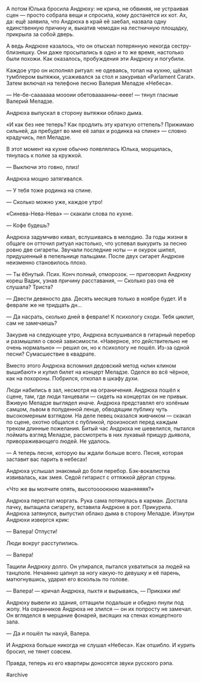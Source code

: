 
А потом Юлька бросила Андрюху: не крича, не обвиняя, не устраивая сцен — просто собрала вещи и спросила, кому достанется их кот. Ах, да: ещё заявила, что Андрюха в край её заебал, назвала одну единственную причину и, выкатив чемодан на лестничную площадку, прикрыла за собой дверь.

А ведь Андрюхе казалось, что он отыскал потерянную некогда сестру-близняшку. Они даже просыпались в одно и то же время, настолько были похожи. Как оказалось, пробуждения эти Андрюху и погубили. 

Каждое утро он исполнял ритуал: не одеваясь, топал на кухню, щёлкал тумблером вытяжки, усаживался за стол и закуривал «Parlament Carat». Затем включал на телефоне песню Валерия Меладзе «Небеса».

— Не-бе-сааааааа моооии обетоваааанны-ееее! — тянул гласные Валерий Меладзе.

Андрюха выпускал в сторону вытяжки облако дыма.

«И как без нее теперь? Как продлить эту краткую оттепель? Прижимаю сильней, да пребудет во мне её запах и родинка на спине» — словно крадучись, пел Меладзе.

В этот момент на кухне обычно появлялась Юлька, морщилась, тянулась к полке за кружкой.

— Выключи это говно, плиз!

Андрюха мощно затягивался. 

— У тебя тоже родинка на спине.

— Сколько можно уже, каждое утро! 

«Синева-Нева-Нева» — скакали слова по кухне.

— Кофе будешь?

Андрюха задумчиво кивал, вслушиваясь в мелодию. За годы жизни в общаге он отточил ритуал настолько, что успевал выкурить за песню ровно две сигареты. Звучали последние ноты — и окурок шипел, придушенный в пепельнице пальцами. После двух сигарет Андрюхе неизменно становилось плохо.

— Ты ёбнутый. Псих. Конч полный, отморозок. — приговорил Андрюху кореш Вадик, узнав причину расставания, — Сколько раз она её слушала? Триста?

— Двести девяносто два. Десять месяцев только в ноябре будет. И в феврале же не тридцать дн…

— Да насрать, сколько дней в феврале! К психологу сходи. Тебя циклит, сам не замечаешь?

Закурив на следующее утро, Андрюха вслушивался в гитарный перебор и размышлял о своей зависимости. «Наверное, это действительно не очень нормально» — решил он, но к психологу не пошёл. Из-за одной песни? Сумасшествие в квадрате.

Вместо этого Андрюха вспомнил дедовский метод «клин клином вышибают» и купил билет на концерт Меладзе. Оделся во всё чёрное, как на похороны. Побрился, откопал в шкафу духи.

Люди набились в зал, несмотря на ограничения. Андрюха пошёл к сцене, там, где люди танцевали — сидеть на концертах он не привык. Вживую Меладзе выглядел иначе. Андрюха представлял его холёным самцом, львом в полуденной ленце, обводящим публику чуть высокомерным взглядом. На деле певец оказался живчиком — скакал по сцене, охотно общался с публикой, произносил перед каждым треком длинные пожелания. Битый час Андрюха не шевелился, пытался поймать взгляд Меладзе, рассмотреть в них лукавый прищур дьявола, привораживающего людей. Не удалось.

— А теперь песня, которую вы ждали больше всего. Песня, которая заставит вас парить в небесах!

Андрюха услышал знакомый до боли перебор. Бэк-вокалистка извивалась, как змея. Седой гитарист с оттяжкой дёргал струны.

«Что же вы молчите опять, высотооооююю мааняяяяя?»

Андрюха перестал моргать. Рука сама потянулась в карман. Достала пачку, вытащила сигарету, вставила Андрюхе в рот. Прикурила. Андрюха затянулся, выпустил облако дыма в сторону Меладзе. Изнутри Андрюхи извергся крик:

— Валера! Отпусти!

Люди вокруг расступились.

— Валера!

Тащили Андрюху долго. Он упирался, пытался ухватиться за людей на танцполе. Нечаянно цапнул за ногу какую-то девушку и её парень, матюгнувшись, ударил его вскользь по голове.

— Валера! — кричал Андрюха, пыхтя и вырываясь, — Прикажи им!

Андрюху вывели из здания, оттащили подальше и обидно пнули под жопу. На охранников Андрюха не злился — он их попросту не замечал. Он вгляделся в мерцание фонарей, висящих на стенах концертного зала.

— Да и пошёл ты нахуй, Валера.

И Андрюха больше никогда не слушал «Небеса». Как отшибло. И курить бросил, не тянет совсем. 

Правда, теперь из его квартиры доносятся звуки русского рэпа.


#archive
